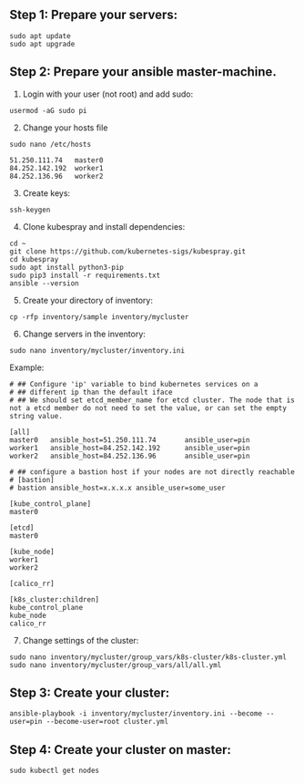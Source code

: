 ## Step 1: Prepare your servers:

```
sudo apt update
sudo apt upgrade
```


## Step 2: Prepare your ansible master-machine.

1) Login with your user (not root) and add sudo:

```
usermod -aG sudo pi
```

2) Change your hosts file

```
sudo nano /etc/hosts
```
```
51.250.111.74   master0
84.252.142.192  worker1
84.252.136.96   worker2
```

3) Create keys:

```
ssh-keygen
```

4) Clone kubespray and install dependencies:

```
cd ~
git clone https://github.com/kubernetes-sigs/kubespray.git
cd kubespray
sudo apt install python3-pip
sudo pip3 install -r requirements.txt
ansible --version
```

5) Create your directory of inventory:

```
cp -rfp inventory/sample inventory/mycluster
```

6) Change servers in the inventory:

```
sudo nano inventory/mycluster/inventory.ini
```

Example: 

```
# ## Configure 'ip' variable to bind kubernetes services on a
# ## different ip than the default iface
# ## We should set etcd_member_name for etcd cluster. The node that is not a etcd member do not need to set the value, or can set the empty string value.

[all]
master0   ansible_host=51.250.111.74       ansible_user=pin
worker1   ansible_host=84.252.142.192      ansible_user=pin
worker2   ansible_host=84.252.136.96       ansible_user=pin

# ## configure a bastion host if your nodes are not directly reachable
# [bastion]
# bastion ansible_host=x.x.x.x ansible_user=some_user

[kube_control_plane]
master0

[etcd]
master0

[kube_node]
worker1
worker2

[calico_rr]

[k8s_cluster:children]
kube_control_plane
kube_node
calico_rr
```

7) Change settings of the cluster:

```
sudo nano inventory/mycluster/group_vars/k8s-cluster/k8s-cluster.yml
sudo nano inventory/mycluster/group_vars/all/all.yml
```

## Step 3: Create your cluster:

```
ansible-playbook -i inventory/mycluster/inventory.ini --become --user=pin --become-user=root cluster.yml
```

## Step 4: Create your cluster on master:

```
sudo kubectl get nodes
```
